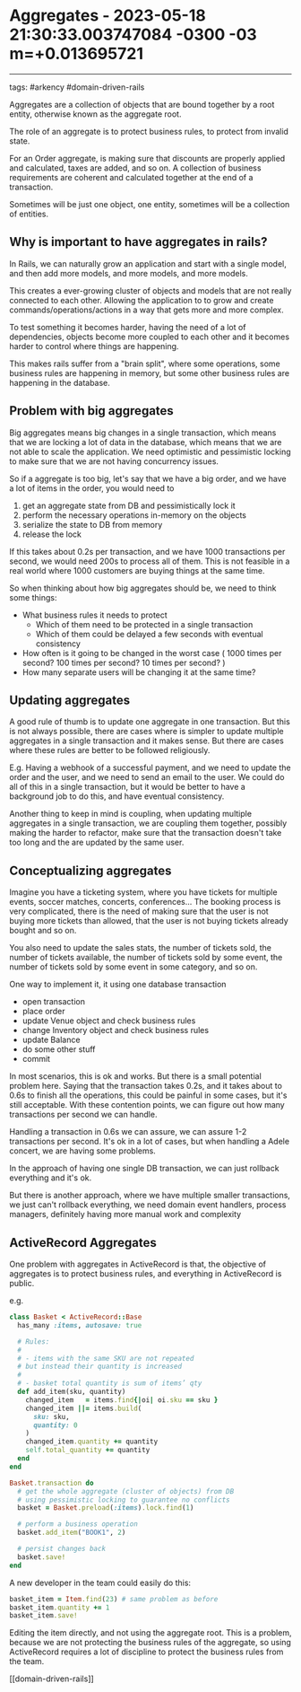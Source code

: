 # Aggregates - 2023-05-18 21:30:33.003747084 -0300 -03 m=+0.013695721

---

tags: #arkency #domain-driven-rails

Aggregates are a collection of objects that are bound together by a root entity,
otherwise known as the aggregate root.

The role of an aggregate is to protect business rules, to protect from invalid state.

For an Order aggregate, is making sure that discounts are properly applied and calculated, taxes are added, and so on.
A collection of business requirements are coherent and calculated together at the end of a transaction.

Sometimes will be just one object, one entity, sometimes will be a collection of entities.

## Why is important to have aggregates in rails?

In Rails, we can naturally grow an application and start with a single model, and then add more models, and more models, and more models.

This creates a ever-growing cluster of objects and models that are not really connected to each other.
Allowing the application to to grow and create commands/operations/actions in a way that gets more and more complex.

To test something it becomes harder, having the need of a lot of dependencies, objects become more coupled to each other and
it becomes harder to control where things are happening.

This makes rails suffer from a "brain split", where some operations, some business rules are happening in memory,
but some other business rules are happening in the database.

## Problem with big aggregates

Big aggregates means big changes in a single transaction, which means that we are locking a lot of data in the database,
which means that we are not able to scale the application. We need optimistic and pessimistic locking to make sure that
we are not having concurrency issues.

So if a aggregate is too big, let's say that we have a big order, and we have a lot of items in the order,
you would need to

1.  get an aggregate state from DB and pessimistically lock it
2.  perform the necessary operations in-memory on the objects
3.  serialize the state to DB from memory
4.  release the lock

If this takes about 0.2s per transaction, and we have 1000 transactions per second, we would need 200s to process all of them.
This is not feasible in a real world where 1000 customers are buying things at the same time.

So when thinking about how big aggregates should be, we need to think some things:

- What business rules it needs to protect
  - Which of them need to be protected in a single transaction
  - Which of them could be delayed a few seconds with eventual consistency
- How often is it going to be changed in the worst case ( 1000 times per second? 100 times per second? 10 times per second? )
- How many separate users will be changing it at the same time?

## Updating aggregates

A good rule of thumb is to update one aggregate in one transaction. But this is not always possible, there are cases where
is simpler to update multiple aggregates in a single transaction and it makes sense. But there are cases where
these rules are better to be followed religiously.

E.g. Having a webhook of a successful payment, and we need to update the order and the user, and we need to send an email to the user.
We could do all of this in a single transaction, but it would be better to have a background job to do this, and have eventual consistency.

Another thing to keep in mind is coupling, when updating multiple aggregates in a single transaction, we are coupling them together,
possibly making the harder to refactor, make sure that the transaction doesn't take too long and the are updated by the same user.

## Conceptualizing aggregates

Imagine you have a ticketing system, where you have tickets for multiple events, soccer matches, concerts, conferences... The booking
process is very complicated, there is the need of making sure that the user is not buying more tickets than allowed, that the user
is not buying tickets already bought and so on.

You also need to update the sales stats, the number of tickets sold, the number of tickets available, the number of tickets sold by
some event, the number of tickets sold by some event in some category, and so on.

One way to implement it, it using one database transaction

- open transaction
- place order
- update Venue object and check business rules
- change Inventory object and check business rules
- update Balance
- do some other stuff
- commit

In most scenarios, this is ok and works. But there is a small potential problem here. Saying that the transaction
takes 0.2s, and it takes about to 0.6s to finish all the operations, this could be painful in some cases,
but it's still acceptable. With these contention points, we can figure out how many transactions per second we can handle.

Handling a transaction in 0.6s we can assure, we can assure 1-2 transactions per second. It's ok in a lot of cases, but
when handling a Adele concert, we are having some problems.

In the approach of having one single DB transaction, we can just rollback everything and it's ok.

But there is another approach, where we have multiple smaller transactions, we just can't rollback everything, we need
domain event handlers, process managers, definitely having more manual work and complexity

## ActiveRecord Aggregates

One problem with aggregates in ActiveRecord is that, the objective of aggregates is
to protect business rules, and everything in ActiveRecord is public.

e.g.

```ruby
class Basket < ActiveRecord::Base
  has_many :items, autosave: true

  # Rules:
  #
  # - items with the same SKU are not repeated
  # but instead their quantity is increased
  #
  # - basket total quantity is sum of items’ qty
  def add_item(sku, quantity)
    changed_item   = items.find{|oi| oi.sku == sku }
    changed_item ||= items.build(
      sku: sku,
      quantity: 0
    )
    changed_item.quantity += quantity
    self.total_quantity += quantity
  end
end

Basket.transaction do
  # get the whole aggregate (cluster of objects) from DB
  # using pessimistic locking to guarantee no conflicts
  basket = Basket.preload(:items).lock.find(1)

  # perform a business operation
  basket.add_item("BOOK1", 2)

  # persist changes back
  basket.save!
end
```

A new developer in the team could easily do this:

```ruby
basket_item = Item.find(23) # same problem as before
basket_item.quantity += 1
basket_item.save!
```

Editing the item directly, and not using the aggregate root. This is a problem, because we are not protecting the business rules
of the aggregate, so using ActiveRecord requires a lot of discipline to protect the business rules from the team.

[[domain-driven-rails]]

